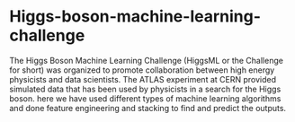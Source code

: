 # Higgs-boson-machine-learning-challenge
The Higgs Boson Machine Learning Challenge (HiggsML or the Challenge for short) was organized to promote collaboration between high energy physicists and data scientists. The ATLAS experiment at CERN provided simulated data that has been used by physicists in a search for the Higgs boson.
here we have used different types of machine learning algorithms and done feature engineering and stacking to find and predict the outputs.
